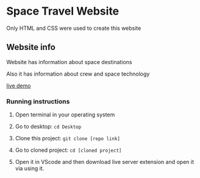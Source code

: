 # Space Travel Website

Only HTML and CSS were used to create this website

## Website info

Website has information about space destinations

Also it has information about crew and space technology

[live demo](https://akaki16.github.io/Space-Travel-Website/index.html)

### Running instructions

1) Open terminal in your operating system

2) Go to desktop: `cd Desktop`

3) Clone this project: `git clone [repo link]`

4) Go to cloned project: `cd [cloned project]`

5) Open it in VScode and then download live server extension and open it via using it.
